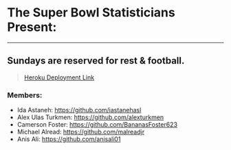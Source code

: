 # The Super Bowl Statisticians Present:

---

## Sundays are reserved for rest & football.

> [Heroku Deployment Link](https://nfl-project-two.herokuapp.com/)

### Members:

- Ida Astaneh: https://github.com/iastanehasl
- Alex Ulas Turkmen: https://github.com/alexturkmen
- Camerson Foster: https://github.com/BananasFoster623
- Michael Alread: https://github.com/malreadjr
- Anis Ali: https://github.com/anisali01
